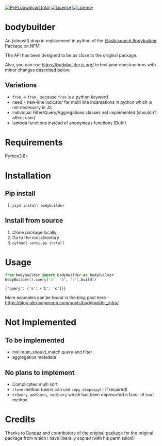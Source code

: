 [![PyPI download total](https://img.shields.io/pypi/dm/bodybuilder)](https://pypi.org/project/bodybuilder/)
[![License](https://img.shields.io/pypi/l/bodybuilder)](https://pypi.org/project/bodybuilder/)
[![License](https://img.shields.io/pypi/v/builder)](https://pypi.org/project/bodybuilder/)


# bodybuilder
An (almost!) drop in replacement in python of the [Elasticsearch Bodybuilder Package on NPM](https://github.com/danpaz/bodybuilder)

The API has been designed to be as close to the original package.

Also, you can use https://bodybuilder.js.org/ to test your constructions with minor changes described below:

## Variations
- `from` -> `from_` because `from` is a python keyword
- need `\` new-line indicator for multi line incantations in python which is not necessary in JS
- individual Filter/Query/Aggregations classes not implemented (shouldn't affect user)
- lambda functions instead of anonymous functions (Duh!)


# Requirements

Python3.6+

# Installation

## Pip install

1. `pip3 install bodybuilder`

## Install from source

1. Clone package locally
2. Go to the root directory
2. `python3 setup.py install`

# Usage

```python
from bodybuilder import BodyBuilder as bodyBuilder
bodyBuilder().query("a", "b", "c").build()
```

```
{'query': {'a': {'b': 'c'}}}
```

More examples can be found in the blog post here - https://blog.alexsanjoseph.com/posts/bodybuilder_intro/

# Not Implemented

## To be implemented
- minimum_should_match query and filter
- aggregation metadata

## No plans to implement

- Complicated multi sort
- `clone` method (users can use `copy.deepcopy()` if required)
- `orQuery`, `andQuery`, `notQuery` which has been deprecated n favor of `bool` method

# Credits

Thanks to [Danpaz](https://github.com/danpaz) and [contributors of the original package](https://github.com/danpaz/bodybuilder#contributors) for the original package from which I have liberally copied (with his permission!)
